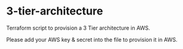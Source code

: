 # 3-tier-architecture
Terraform script to provision a 3 Tier architecture in AWS.

Please add your AWS key & secret into the file to provision it in AWS.
